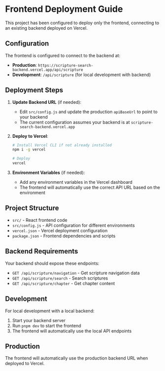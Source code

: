 # Frontend Deployment Guide

This project has been configured to deploy only the frontend, connecting to an existing backend deployed on Vercel.

## Configuration

The frontend is configured to connect to the backend at:
- **Production**: `https://scripture-search-backend.vercel.app/api/scripture`
- **Development**: `/api/scripture` (for local development with backend)

## Deployment Steps

1. **Update Backend URL** (if needed):
   - Edit `src/config.js` and update the production `apiBaseUrl` to point to your backend
   - The current configuration assumes your backend is at `scripture-search-backend.vercel.app`

2. **Deploy to Vercel**:
   ```bash
   # Install Vercel CLI if not already installed
   npm i -g vercel
   
   # Deploy
   vercel
   ```

3. **Environment Variables** (if needed):
   - Add any environment variables in the Vercel dashboard
   - The frontend will automatically use the correct API URL based on the environment

## Project Structure

- `src/` - React frontend code
- `src/config.js` - API configuration for different environments
- `vercel.json` - Vercel deployment configuration
- `package.json` - Frontend dependencies and scripts

## Backend Requirements

Your backend should expose these endpoints:
- `GET /api/scripture/navigation` - Get scripture navigation data
- `GET /api/scripture/search` - Search scriptures
- `GET /api/scripture/chapter` - Get chapter content

## Development

For local development with a local backend:
1. Start your backend server
2. Run `pnpm dev` to start the frontend
3. The frontend will automatically use the local API endpoints

## Production

The frontend will automatically use the production backend URL when deployed to Vercel. 